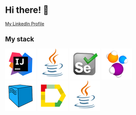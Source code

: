 # Hi there! :wave:

[My LinkedIn Profile](http://linkedin.com/in/sergei-tolmachev-21732a160)

## My stack

<img src="avatars/Intelij_IDEA.svg" alt="IntelliJ IDEA" width="100" height="100"> <img src="avatars/Java.svg" alt="Java" width="100" height="100"> <img src="avatars/Selenium.svg" alt="Selenium" width="100" height="100"> <img src="avatars/Selenide.svg" alt="Selenide" width="100" height="100"> <img src="avatars/Selenoid.svg" alt="Selenoid" width="100" height="100"> <img src="avatars/Allure_Report.svg" alt="Allure_report" width="100" height="100">
<img src="avatars/Java.svg" alt="Java" width="100" height="100">